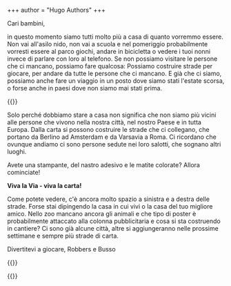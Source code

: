 +++
author = "Hugo Authors"
+++

Cari bambini,

in questo momento siamo tutti molto più a casa di quanto vorremmo essere. Non vai all'asilo nido, non vai a scuola e nel pomeriggio probabilmente vorresti essere al parco giochi, andare in bicicletta o vedere i tuoi nonni invece di parlare con loro al telefono. Se non possiamo visitare le persone che ci mancano, possiamo fare qualcosa: Possiamo costruire strade per giocare, per andare da tutte le persone che ci mancano. E già che ci siamo, possiamo anche fare un viaggio in un posto dove siamo stati l'estate scorsa, o forse anche in paesi dove non siamo mai stati prima.

{{<gallery>}}

Solo perché dobbiamo stare a casa non significa che non siamo più vicini alle persone che vivono nella nostra città, nel nostro Paese e in tutta Europa. Dalla carta si possono costruire le strade che ci collegano, che portano da Berlino ad Amsterdam e da Varsavia a Roma. Ci ricordano che ovunque andiamo ci sono persone sedute nei loro salotti, che sognano altri luoghi.

Avete una stampante, del nastro adesivo e le matite colorate? Allora cominciate!

**Viva la Via - viva la carta!**

Come potete vedere, c'è ancora molto spazio a sinistra e a destra delle strade. Forse stai dipingendo la casa in cui vivi o la casa del tuo migliore amico. Nello zoo mancano ancora gli animali e che tipo di poster è probabilmente attaccato alla colonna pubblicitaria e cosa si sta costruendo in cantiere? Ci sono già alcune città, altre si aggiungeranno nelle prossime settimane e sempre più strade di carta.

Divertitevi a giocare, Robbers e Busso

{{<downloads>}}

{{<team-avatar>}}